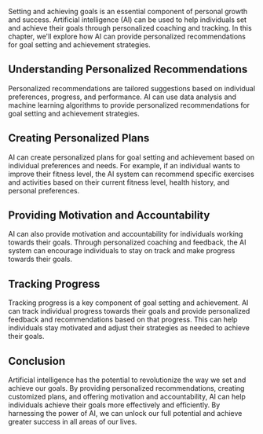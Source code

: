 

Setting and achieving goals is an essential component of personal growth and success. Artificial intelligence (AI) can be used to help individuals set and achieve their goals through personalized coaching and tracking. In this chapter, we'll explore how AI can provide personalized recommendations for goal setting and achievement strategies.

Understanding Personalized Recommendations
------------------------------------------

Personalized recommendations are tailored suggestions based on individual preferences, progress, and performance. AI can use data analysis and machine learning algorithms to provide personalized recommendations for goal setting and achievement strategies.

Creating Personalized Plans
---------------------------

AI can create personalized plans for goal setting and achievement based on individual preferences and needs. For example, if an individual wants to improve their fitness level, the AI system can recommend specific exercises and activities based on their current fitness level, health history, and personal preferences.

Providing Motivation and Accountability
---------------------------------------

AI can also provide motivation and accountability for individuals working towards their goals. Through personalized coaching and feedback, the AI system can encourage individuals to stay on track and make progress towards their goals.

Tracking Progress
-----------------

Tracking progress is a key component of goal setting and achievement. AI can track individual progress towards their goals and provide personalized feedback and recommendations based on that progress. This can help individuals stay motivated and adjust their strategies as needed to achieve their goals.

Conclusion
----------

Artificial intelligence has the potential to revolutionize the way we set and achieve our goals. By providing personalized recommendations, creating customized plans, and offering motivation and accountability, AI can help individuals achieve their goals more effectively and efficiently. By harnessing the power of AI, we can unlock our full potential and achieve greater success in all areas of our lives.
